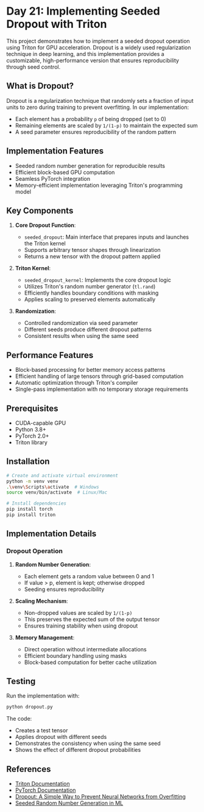 # Day 21: Implementing Seeded Dropout with Triton

This project demonstrates how to implement a seeded dropout operation using Triton for GPU acceleration. Dropout is a widely used regularization technique in deep learning, and this implementation provides a customizable, high-performance version that ensures reproducibility through seed control.

## What is Dropout?

Dropout is a regularization technique that randomly sets a fraction of input units to zero during training to prevent overfitting. In our implementation:
- Each element has a probability `p` of being dropped (set to 0)
- Remaining elements are scaled by `1/(1-p)` to maintain the expected sum
- A seed parameter ensures reproducibility of the random pattern

## Implementation Features
- Seeded random number generation for reproducible results
- Efficient block-based GPU computation
- Seamless PyTorch integration
- Memory-efficient implementation leveraging Triton's programming model

## Key Components

1. **Core Dropout Function**:
   - `seeded_dropout`: Main interface that prepares inputs and launches the Triton kernel
   - Supports arbitrary tensor shapes through linearization
   - Returns a new tensor with the dropout pattern applied

2. **Triton Kernel**:
   - `seeded_dropout_kernel`: Implements the core dropout logic
   - Utilizes Triton's random number generator (`tl.rand`)
   - Efficiently handles boundary conditions with masking
   - Applies scaling to preserved elements automatically

3. **Randomization**:
   - Controlled randomization via seed parameter
   - Different seeds produce different dropout patterns
   - Consistent results when using the same seed

## Performance Features
- Block-based processing for better memory access patterns
- Efficient handling of large tensors through grid-based computation
- Automatic optimization through Triton's compiler
- Single-pass implementation with no temporary storage requirements

## Prerequisites
- CUDA-capable GPU
- Python 3.8+
- PyTorch 2.0+
- Triton library

## Installation
```bash
# Create and activate virtual environment
python -m venv venv
.\venv\Scripts\activate  # Windows
source venv/bin/activate  # Linux/Mac

# Install dependencies
pip install torch
pip install triton
```

## Implementation Details

### Dropout Operation
1. **Random Number Generation**:
   - Each element gets a random value between 0 and 1
   - If value > p, element is kept; otherwise dropped
   - Seeding ensures reproducibility

2. **Scaling Mechanism**:
   - Non-dropped values are scaled by `1/(1-p)` 
   - This preserves the expected sum of the output tensor
   - Ensures training stability when using dropout

3. **Memory Management**:
   - Direct operation without intermediate allocations
   - Efficient boundary handling using masks
   - Block-based computation for better cache utilization

## Testing
Run the implementation with:
```bash
python dropout.py
```

The code:
- Creates a test tensor
- Applies dropout with different seeds
- Demonstrates the consistency when using the same seed
- Shows the effect of different dropout probabilities

## References
- [Triton Documentation](https://triton-lang.org/)
- [PyTorch Documentation](https://pytorch.org/docs/stable/index.html)
- [Dropout: A Simple Way to Prevent Neural Networks from Overfitting](https://jmlr.org/papers/v15/srivastava14a.html)
- [Seeded Random Number Generation in ML](https://pytorch.org/docs/stable/notes/randomness.html)